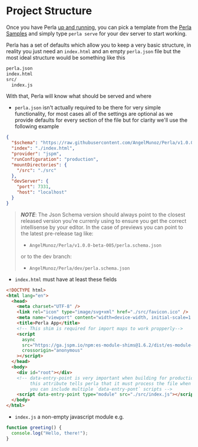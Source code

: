 [perla samples]: https://github.com/AngelMunoz/perla-templates

# Project Structure

Once you have Perla [up and running](/#/content/install), you can pick a template from the [Perla Samples] and simply type `perla serve` for your dev server to start working.

Perla has a set of defaults which allow you to keep a very basic structure, in reality you just need an `index.html` and an empty `perla.json` file but the most ideal structure would be something like this

```sh
perla.json
index.html
src/
  index.js
```

With that, Perla will know what should be served and where

- `perla.json` isn't actually required to be there for very simple functionality, for most cases all of the settings are optional as we provide defaults for every section of the file but for clarity we'll use the following example

```json
{
  "$schema": "https://raw.githubusercontent.com/AngelMunoz/Perla/v1.0.0/perla.schema.json",
  "index": "./index.html",
  "provider": "jspm",
  "runConfiguration": "production",
  "mountDirectories": {
    "/src": "./src"
  },
  "devServer": {
    "port": 7331,
    "host": "localhost"
  }
}
```

> **_NOTE_**: The Json Schema version should always point to the closest released version you're currenly using to ensure you get the correct intellisense by your editor. In the case of previews you can point to the latest pre-release tag like:
>
> - `AngelMunoz/Perla/v1.0.0-beta-005/perla.schema.json`
>
> or to the dev branch:
>
> - `AngelMunoz/Perla/dev/perla.schema.json`

- `index.html` must have at least these fields

```html
<!DOCTYPE html>
<html lang="en">
  <head>
    <meta charset="UTF-8" />
    <link rel="icon" type="image/svg+xml" href="./src/favicon.ico" />
    <meta name="viewport" content="width=device-width, initial-scale=1.0" />
    <title>Perla App</title>
    <!-- This shim is required for import maps to work propperly-->
    <script
      async
      src="https://ga.jspm.io/npm:es-module-shims@1.6.2/dist/es-module-shims.js"
      crossorigin="anonymous"
    ></script>
  </head>
  <body>
    <div id="root"></div>
    <!-- data-entry-point is very important when building for production
         this attribute tells perla that it must process the file when building
         you can include multiple `data-entry-pont` scripts -->
    <script data-entry-point type="module" src="./src/index.js"></script>
  </body>
</html>
```

- `index.js` a non-empty javascript module e.g.

```js
function greeting() {
  console.log("Hello, there!");
}
```
